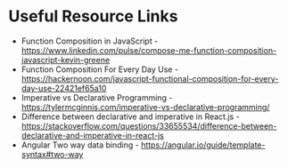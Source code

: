 # Useful Resource Links

* Function Composition in JavaScript - https://www.linkedin.com/pulse/compose-me-function-composition-javascript-kevin-greene  
* Function Composition For Every Day Use - https://hackernoon.com/javascript-functional-composition-for-every-day-use-22421ef65a10  
* Imperative vs Declarative Programming - https://tylermcginnis.com/imperative-vs-declarative-programming/  
* Difference between declarative and imperative in React.js - https://stackoverflow.com/questions/33655534/difference-between-declarative-and-imperative-in-react-js  
* Angular Two way data binding - https://angular.io/guide/template-syntax#two-way  

